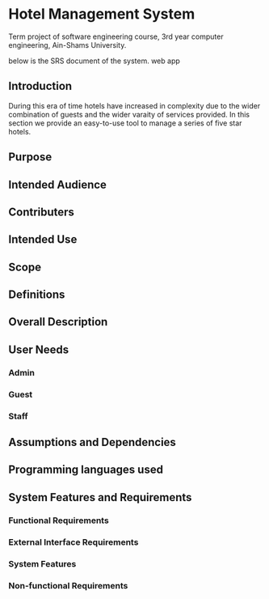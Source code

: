 # Hotel Management System
Term project of software engineering course, 3rd year computer engineering, Ain-Shams University.

below is the SRS document of the system.
web app

## Introduction
During this era of time hotels have increased in complexity due to the wider combination of guests and the wider
varaity of services provided.
In this section we provide an easy-to-use tool to manage a series of five star hotels.

## Purpose


## Intended Audience


## Contributers


## Intended Use


## Scope


## Definitions


## Overall Description


## User Needs

### Admin

### Guest

### Staff


## Assumptions and Dependencies

## Programming languages used

## System Features and Requirements

### Functional Requirements

### External Interface Requirements

### System Features

### Non-functional Requirements

